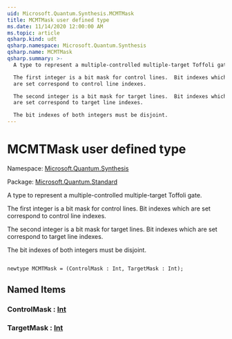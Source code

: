 ```yaml
---
uid: Microsoft.Quantum.Synthesis.MCMTMask
title: MCMTMask user defined type
ms.date: 11/14/2020 12:00:00 AM
ms.topic: article
qsharp.kind: udt
qsharp.namespace: Microsoft.Quantum.Synthesis
qsharp.name: MCMTMask
qsharp.summary: >-
  A type to represent a multiple-controlled multiple-target Toffoli gate.

  The first integer is a bit mask for control lines.  Bit indexes which
  are set correspond to control line indexes.

  The second integer is a bit mask for target lines.  Bit indexes which
  are set correspond to target line indexes.

  The bit indexes of both integers must be disjoint.
---
```


# MCMTMask user defined type

Namespace: [Microsoft.Quantum.Synthesis](xref:Microsoft.Quantum.Synthesis)

Package: [Microsoft.Quantum.Standard](https://nuget.org/packages/Microsoft.Quantum.Standard)


A type to represent a multiple-controlled multiple-target Toffoli gate.The first integer is a bit mask for control lines.  Bit indexes whichare set correspond to control line indexes.The second integer is a bit mask for target lines.  Bit indexes whichare set correspond to target line indexes.The bit indexes of both integers must be disjoint.

```qsharp

newtype MCMTMask = (ControlMask : Int, TargetMask : Int);
```



## Named Items

### ControlMask : [Int](xref:microsoft.quantum.lang-ref.int)


### TargetMask : [Int](xref:microsoft.quantum.lang-ref.int)

